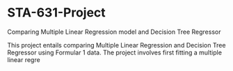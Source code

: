 # STA-631-Project
Comparing Multiple Linear Regression model and Decision Tree Regressor



This project entails comparing  Multiple Linear Regression and Decision Tree Regressor using Formular 1 data. The project involves first fitting a multiple linear regre
